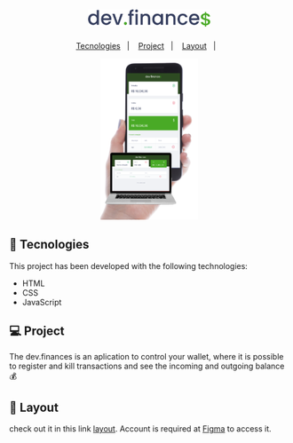  <h1 align="center">
  <img alt="dev.finances" title="dev.finances" src="assets/logo.svg" width="220px" />
</h1>

<p align="center">
  <a href="#-Tecnologies">Tecnologies</a>&nbsp;&nbsp;&nbsp;|&nbsp;&nbsp;&nbsp;
  <a href="#-Project">Project</a>&nbsp;&nbsp;&nbsp;|&nbsp;&nbsp;&nbsp;
  <a href="#-Layout">Layout</a>&nbsp;&nbsp;&nbsp;|&nbsp;&nbsp;&nbsp;
</p>

<p align="center">
  <img alt="dev.finances" src="./screens.png" width="35%">
</p>

 ## 🚀 Tecnologies

This project has been developed with the following technologies:

- HTML
- CSS
- JavaScript

## 💻 Project

The dev.finances is an aplication to control your wallet, where it is possible to register and kill transactions and see the incoming and outgoing balance💰

## 🔖 Layout

check out it in this link [layout](https://www.figma.com/file/7Vu9DzUaCZIV4nibzkjgB4/dev.finance%24-Maratona-Discover). Account is required at [Figma](https://figma.com) to access it.

